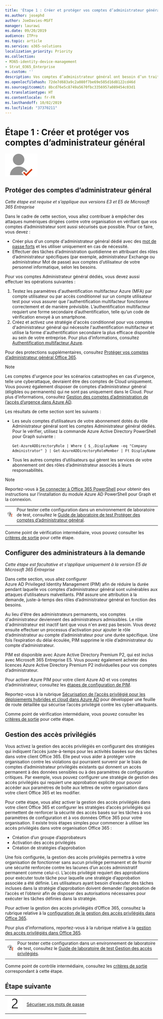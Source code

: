 ```yaml
---
title: 'Étape 1 : Créer et protéger vos comptes d’administrateur général'
ms.author: josephd
author: JoeDavies-MSFT
manager: laurawi
ms.date: 09/20/2019
audience: ITPro
ms.topic: article
ms.service: o365-solutions
localization_priority: Priority
ms.collection:
- M365-identity-device-management
- Strat_O365_Enterprise
ms.custom: ''
description: Vos comptes d’administrateur général ont besoin d’un traitement spécial leur assurant une protection contre la compromission des informations d’identification.
ms.openlocfilehash: 72de7d683a9c2a080f7be69e585d16d8122cd46d
ms.sourcegitcommit: 8bcd76e5c8749a5670fbc3356957a089454c03d1
ms.translationtype: HT
ms.contentlocale: fr-FR
ms.lasthandoff: 10/02/2019
ms.locfileid: "37370211"
---
```

# <a name="step-1-create-and-protect-your-global-admin-accounts"></a>Étape 1 : Créer et protéger vos comptes d’administrateur général

![Phase 2 - Identité](./media/deploy-foundation-infrastructure/identity_icon-small.png)

<a name="identity-global-admin"></a>
## <a name="protect-global-administrator-accounts"></a>Protéger des comptes d’administrateur général

*Cette étape est requise et s’applique aux versions E3 et E5 de Microsoft 365 Entreprise*

Dans le cadre de cette section, vous allez contribuer à empêcher des attaques numériques dirigées contre votre organisation en vérifiant que vos comptes d’administrateur sont aussi sécurisés que possible. Pour ce faire, vous devez :

- Créer plus d'un compte d'administrateur général dédié avec des [mot de passe forts](https://support.microsoft.com//help/4026406/microsoft-account-create-a-strong-password) et les utiliser uniquement en cas de nécessité.
- Effectuer des tâches d’administration quotidienne en attribuant des rôles d’administrateur spécifiques (par exemple, administrateur Exchange ou administrateur Mot de passe) aux comptes d’utilisateur de votre personnel informatique, selon les besoins.

Pour vos comptes Administrateur général dédiés, vous devez aussi effectuer les opérations suivantes :

1. Testez les paramètres d'authentification multifacteur Azure (MFA) par compte utilisateur ou par accès conditionnel sur un compte utilisateur test pour vous assurer que l'authentification multifacteur fonctionne correctement et de manière prévisible. L’authentification multifacteur requiert une forme secondaire d’authentification, telle qu’un code de vérification envoyé à un smartphone.
2. Créez et activez une stratégie d'accès conditionnel pour vos comptes d'administrateur général qui nécessite l'authentification multifacteur et utilise la forme d'authentification secondaire la plus efficace disponible au sein de votre entreprise. Pour plus d’informations, consultez [Authentification multifacteur Azure](identity-access-prerequisites.md#protecting-administrator-accounts).

Pour des protections supplémentaires, consultez [Protéger vos comptes d’administrateur général Office 365](https://docs.microsoft.com/office365/enterprise/protect-your-global-administrator-accounts#additional-protections-for-enterprise-organizations).

> [!Note]
> Les comptes d'urgence pour les scénarios catastrophes en cas d'urgence, telle une cyberattaque, devraient être des comptes de Cloud uniquement. Vous pouvez également disposer de comptes d’administrateur général (éligibles ou permanents) qui ne sont pas uniquement dans le Cloud. Pour plus d’informations, consultez [Gestion des comptes d’administration de l’accès d’urgence dans Azure AD](https://docs.microsoft.com/azure/active-directory/users-groups-roles/directory-emergency-access).

Les résultats de cette section sont les suivants :

- Les seuls comptes d’utilisateurs de votre abonnement dotés du rôle Administrateur général sont les comptes Administrateur général dédiés. Pour le vérifier, utilisez la commande Azure Active Directory PowerShell pour Graph suivante : 
  ```
  Get-AzureADDirectoryRole | Where { $_.DisplayName -eq "Company Administrator" } | Get-AzureADDirectoryRoleMember | Ft DisplayName
  ```
- Tous les autres comptes d’utilisateurs qui gèrent les services de votre abonnement ont des rôles d’administrateur associés à leurs responsabilités.

> [!Note]
> Reportez-vous à [Se connecter à Office 365 PowerShell](https://docs.microsoft.com/office365/enterprise/powershell/connect-to-office-365-powershell) pour obtenir des instructions sur l’installation du module Azure AD PowerShell pour Graph et la connexion.

|||
|:-------|:-----|
|![Guides de Laboratoire de Test pour Microsoft Cloud](media/m365-enterprise-test-lab-guides/cloud-tlg-icon-small.png)|  Pour tester cette configuration dans un environnement de laboratoire de test, consultez le [Guide de laboratoire de test Protéger des comptes d’administrateur général](protect-global-administrator-accounts-microsoft-365-test-environment.md). |
|||

Comme point de vérification intermédiaire, vous pouvez consulter les [critères de sortie](identity-exit-criteria.md#crit-identity-global-admin) pour cette étape.


<a name="identity-pim"></a>
## <a name="set-up-on-demand-administrators"></a>Configurer des administrateurs à la demande

*Cette étape est facultative et s’applique uniquement à la version E5 de Microsoft 365 Entreprise*

Dans cette section, vous allez configurer Azure AD Privileged Identity Management (PIM) afin de réduire la durée pendant laquelle vos comptes d’administrateur général sont vulnérables aux attaques d’utilisateurs malveillants. PIM assure une attribution à la demande, juste-à-temps des rôles d’administrateur général en fonction des besoins.  

Au lieu d'être des administrateurs permanents, vos comptes d'administrateur deviennent des administrateurs admissibles. Le rôle d'administrateur est inactif tant que vous n'en avez pas besoin. Vous devez ensuite effectuer un processus d’activation pour ajouter le rôle d’administrateur au compte d’administrateur pour une durée spécifique. Une fois l’expiration du délai écoulée, PIM supprime le rôle d’administrateur du compte d’administrateur.

PIM est disponible avec Azure Active Directory Premium P2, qui est inclus avec Microsoft 365 Entreprise E5. Vous pouvez également acheter des licences Azure Active Directory Premium P2 individuelles pour vos comptes d’administrateur.

Pour activer Azure PIM pour votre client Azure AD et vos comptes d’administrateur, consultez les [étapes de configuration de PIM](https://docs.microsoft.com/azure/active-directory/active-directory-privileged-identity-management-configure).

Reportez-vous à la rubrique [Sécurisation de l’accès privilégié pour les déploiements hybrides et cloud dans Azure AD](https://docs.microsoft.com/azure/active-directory/admin-roles-best-practices) pour développer une feuille de route détaillée qui sécurise l’accès privilégié contre les cyber-attaquants.

Comme point de vérification intermédiaire, vous pouvez consulter les [critères de sortie](identity-exit-criteria.md#crit-identity-pim) pour cette étape.


<a name="identity-pam"></a>
## <a name="privileged-access-management"></a>Gestion des accès privilégiés

Vous activez la gestion des accès privilégiés en configurant des stratégies qui indiquent l’accès juste-à-temps pour les activités basées sur des tâches dans votre client Office 365. Elle peut vous aider à protéger votre organisation contre les violations qui pourraient survenir par le biais de comptes d’administrateur privilégiés existants qui donnent un accès permanent à des données sensibles ou à des paramètres de configuration critiques. Par exemple, vous pouvez configurer une stratégie de gestion des accès privilégiés qui requiert une approbation explicite pour pouvoir accéder aux paramètres de boîte aux lettres de votre organisation dans votre client Office 365 et les modifier.

Pour cette étape, vous allez activer la gestion des accès privilégiés dans votre client Office 365 et configurer les stratégies d’accès privilégiés qui permettent de renforcer la sécurité des accès basés sur les tâches à vos paramètres de configuration et à vos données Office 365 pour votre organisation. Il existe trois étapes simples pour commencer à utiliser les accès privilégiés dans votre organisation Office 365 :

- Création d’un groupe d’approbateurs
- Activation des accès privilégiés
- Création de stratégies d’approbation

Une fois configurée, la gestion des accès privilégiés permettra à votre organisation de fonctionner sans aucun privilège permanent et de fournir une sécurité renforcée contre les lacunes d’un accès administratif permanent comme celui-ci. L’accès privilégié requiert des approbations pour exécuter toute tâche pour laquelle une stratégie d’approbation associée a été définie. Les utilisateurs ayant besoin d’exécuter des tâches incluses dans la stratégie d’approbation doivent demander l’approbation de l’accès et l’obtenir afin de disposer des autorisations nécessaires pour exécuter les tâches définies dans la stratégie.

Pour activer la gestion des accès privilégiés d’Office 365, consultez la rubrique relative à la [configuration de la gestion des accès privilégiés dans Office 365](https://docs.microsoft.com/office365/securitycompliance/privileged-access-management-configuration).

Pour plus d’informations, reportez-vous à la rubrique relative à la [gestion des accès privilégiés dans Office 365](https://docs.microsoft.com/office365/securitycompliance/privileged-access-management-overview).


|||
|:-------|:-----|
|![Guides de Laboratoire de Test pour Microsoft Cloud](media/m365-enterprise-test-lab-guides/cloud-tlg-icon-small.png)|  Pour tester cette configuration dans un environnement de laboratoire de test, consultez le [Guide de laboratoire de test Gestion des accès privilégiés](privileged-access-microsoft-365-enterprise-dev-test-environment.md). |
|||

Comme point de contrôle intermédiaire, consultez les [critères de sortie](identity-exit-criteria.md#crit-identity-pam) correspondant à cette étape.

## <a name="next-step"></a>Étape suivante

|||
|:-------|:-----|
|![Étape 2](./media/stepnumbers/Step2.png)| [Sécuriser vos mots de passe](identity-secure-your-passwords.md) |

